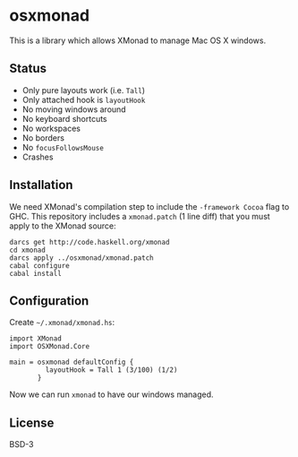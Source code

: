 # osxmonad

This is a library which allows XMonad to manage Mac OS X windows.

## Status

* Only pure layouts work (i.e. `Tall`)
* Only attached hook is `layoutHook`
* No moving windows around
* No keyboard shortcuts
* No workspaces
* No borders
* No `focusFollowsMouse`
* Crashes

## Installation

We need XMonad's compilation step to include the `-framework Cocoa`
flag to GHC. This repository includes a `xmonad.patch` (1 line diff)
that you must apply to the XMonad source:

    darcs get http://code.haskell.org/xmonad
    cd xmonad
    darcs apply ../osxmonad/xmonad.patch
    cabal configure
    cabal install

## Configuration

Create `~/.xmonad/xmonad.hs`:

    import XMonad
    import OSXMonad.Core

    main = osxmonad defaultConfig {
             layoutHook = Tall 1 (3/100) (1/2)
           }

Now we can run `xmonad` to have our windows managed.

## License

BSD-3
